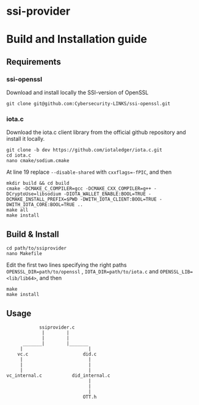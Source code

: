 # ssi-provider

# Build and Installation guide

## Requirements

### ssi-openssl

Download and install locally the SSI-version of OpenSSL

    git clone git@github.com:Cybersecurity-LINKS/ssi-openssl.git

### iota.c

Download the iota.c client library from the official github repository and install it locally. 

    git clone -b dev https://github.com/iotaledger/iota.c.git
    cd iota.c
    nano cmake/sodium.cmake

At line 19 replace `--disable-shared` with `cxxflags=-fPIC`, and then  

    mkdir build && cd build
    cmake -DCMAKE_C_COMPILER=gcc -DCMAKE_CXX_COMPILER=g++ -DCryptoUse=libsodium -DIOTA_WALLET_ENABLE:BOOL=TRUE -DCMAKE_INSTALL_PREFIX=$PWD -DWITH_IOTA_CLIENT:BOOL=TRUE -DWITH_IOTA_CORE:BOOL=TRUE ..
    make all
    make install

## Build & Install

    cd path/to/ssiprovider
    nano Makefile

Edit the first two lines specifying the right paths `OPENSSL_DIR=path/to/openssl` , `IOTA_DIR=path/to/iota.c` and `OPENSSL_LIB=<lib/lib64>`, and then

    make
    make install


## Usage

                ssiprovider.c
                 |        |
                 |        |
          _______|        |_______
         |                        |
        vc.c                    did.c
         |                        |
         |                        |
         |                        |
    vc_internal.c           did_internal.c
                                  |
                                  |
                                  |
                                OTT.h